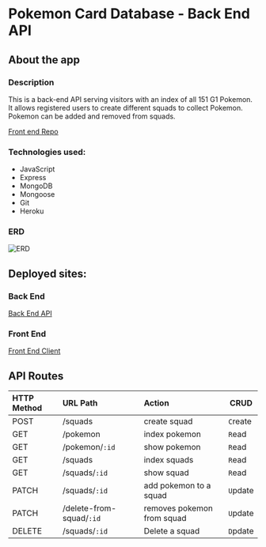 


# Pokemon Card Database - Back End API

## About the app

### Description

This is a back-end API serving visitors with an index of all 151 G1 Pokemon. It allows registered users to create different squads to collect Pokemon. Pokemon can be added and removed from squads.

[Front end Repo](https://github.com/ktresel2/pokemon-front-end)

### Technologies used:

- JavaScript
- Express
- MongoDB
- Mongoose
- Git
- Heroku

### ERD

![ERD](https://i.imgur.com/JXGuEXY.jpg)

## Deployed sites:

### Back End

[Back End API](https://intense-sierra-55545.herokuapp.com/)

### Front End

[Front End Client](https://ktresel2.github.io/pokemon-front-end/)


## API Routes

| HTTP Method   | URL Path     | Action           | CRUD     |
|:--------------|:-------------|:-----------------|----------|
| POST          | /squads        | create squad         | `C`reate |
| GET           | /pokemon        | index pokemon   | `R`ead   |
| GET           | /pokemon/`:id`        | show pokemon    | `R`ead   |
| GET           | /squads        | index squads    | `R`ead   |
| GET           | /squads/`:id`  | show squad | `R`ead   |
| PATCH         | /squads/`:id`  | add pokemon to a squad           | `U`pdate |
| PATCH         | /delete-from-squad/`:id`  | removes pokemon from squad         | `U`pdate |
| DELETE         | /squads/`:id`  | Delete a squad           | `D`pdate |
